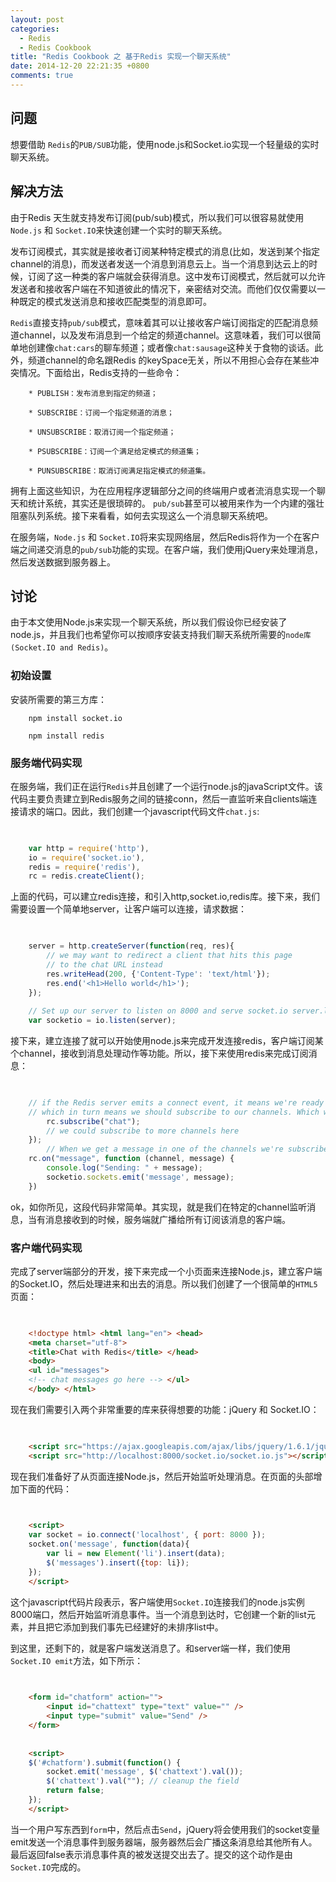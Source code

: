 ```yaml
---
layout: post 
categories: 
  - Redis
  - Redis Cookbook
title: "Redis Cookbook 之 基于Redis 实现一个聊天系统"
date: 2014-12-20 22:21:35 +0800
comments: true
---
```


##  <a id="Problem">问题</a>

想要借助 `Redis`的`PUB/SUB`功能，使用node.js和Socket.io实现一个轻量级的实时聊天系统。

##  <a id="Solution">解决方法</a>

由于Redis 天生就支持发布订阅(pub/sub)模式，所以我们可以很容易就使用`Node.js` 和 `Socket.IO`来快速创建一个实时的聊天系统。

发布订阅模式，其实就是接收者订阅某种特定模式的消息(比如，发送到某个指定channel的消息)，而发送者发送一个消息到消息云上。当一个消息到达云上的时候，订阅了这一种类的客户端就会获得消息。这中发布订阅模式，然后就可以允许发送者和接收客户端在不知道彼此的情况下，亲密结对交流。而他们仅仅需要以一种既定的模式发送消息和接收匹配类型的消息即可。

`Redis`直接支持`pub/sub`模式，意味着其可以让接收客户端订阅指定的匹配消息频道channel，以及发布消息到一个给定的频道channel。这意味着，我们可以很简单地创建像`chat:cars`的聊车频道；或者像`chat:sausage`这种关于食物的谈话。此外，频道channel的命名跟Redis 的keySpace无关，所以不用担心会存在某些冲突情况。下面给出，Redis支持的一些命令：

        * PUBLISH：发布消息到指定的频道；

        * SUBSCRIBE：订阅一个指定频道的消息；

        * UNSUBSCRIBE：取消订阅一个指定频道；

        * PSUBSCRIBE：订阅一个满足给定模式的频道集；

        * PUNSUBSCRIBE：取消订阅满足指定模式的频道集。

拥有上面这些知识，为在应用程序逻辑部分之间的终端用户或者流消息实现一个聊天和统计系统，其实还是很琐碎的。
`pub/sub`甚至可以被用来作为一个内建的强壮阻塞队列系统。接下来看看，如何去实现这么一个消息聊天系统吧。

在服务端，`Node.js` 和 `Socket.IO`将来实现网络层，然后Redis将作为一个在客户端之间递交消息的`pub/sub`功能的实现。在客户端，我们使用jQuery来处理消息，然后发送数据到服务器上。

<!-- more -->

##  <a id="Discussion">讨论</a>

由于本文使用Node.js来实现一个聊天系统，所以我们假设你已经安装了node.js，并且我们也希望你可以按顺序安装支持我们聊天系统所需要的`node库(Socket.IO and Redis)`。

### 初始设置
安装所需要的第三方库：

        npm install socket.io

        npm install redis

### 服务端代码实现

在服务端，我们正在运行`Redis`并且创建了一个运行node.js的javaScript文件。该代码主要负责建立到Redis服务之间的链接conn，然后一直监听来自clients端连接请求的端口。因此，我们创建一个javascript代码文件`chat.js`:

``` js

        
    var http = require('http'), 
    io = require('socket.io'), 
    redis = require('redis'), 
    rc = redis.createClient();

```

上面的代码，可以建立redis连接，和引入http,socket.io,redis库。接下来，我们需要设置一个简单地server，让客户端可以连接，请求数据：

``` js

        
    server = http.createServer(function(req, res){
        // we may want to redirect a client that hits this page 
        // to the chat URL instead
        res.writeHead(200, {'Content-Type': 'text/html'}); 
        res.end('<h1>Hello world</h1>');
    });
    
    // Set up our server to listen on 8000 and serve socket.io server.listen(8000);
    var socketio = io.listen(server);

```

接下来，建立连接了就可以开始使用node.js来完成开发连接redis，客户端订阅某个channel，接收到消息处理动作等功能。所以，接下来使用redis来完成订阅消息：

``` js

        
    // if the Redis server emits a connect event, it means we're ready to work, 
    // which in turn means we should subscribe to our channels. Which we will. rc.on("connect", function() {
        rc.subscribe("chat");
        // we could subscribe to more channels here 
    });
        // When we get a message in one of the channels we're subscribed to, // we send it over to all connected clients.
    rc.on("message", function (channel, message) {
        console.log("Sending: " + message);
        socketio.sockets.emit('message', message); 
    })

```

ok，如你所见，这段代码非常简单。其实现，就是我们在特定的channel监听消息，当有消息接收到的时候，服务端就广播给所有订阅该消息的客户端。

### 客户端代码实现

完成了server端部分的开发，接下来完成一个小页面来连接Node.js，建立客户端的Socket.IO，然后处理进来和出去的消息。所以我们创建了一个很简单的`HTML5`页面：

``` html

        
    <!doctype html> <html lang="en"> <head>
    <meta charset="utf-8">
    <title>Chat with Redis</title> </head>
    <body>
    <ul id="messages">
    <!-- chat messages go here --> </ul>
    </body> </html>

```

现在我们需要引入两个非常重要的库来获得想要的功能：jQuery 和 Socket.IO：

``` html

        
    <script src="https://ajax.googleapis.com/ajax/libs/jquery/1.6.1/jquery.min.js"></script> 
    <script src="http://localhost:8000/socket.io/socket.io.js"></script>

```

现在我们准备好了从页面连接Node.js，然后开始监听处理消息。在页面的头部增加下面的代码：

``` html

        
    <script>
    var socket = io.connect('localhost', { port: 8000 });
    socket.on('message', function(data){
        var li = new Element('li').insert(data);
        $('messages').insert({top: li}); 
    });
    </script>

```

这个javascript代码片段表示，客户端使用`Socket.IO`连接我们的node.js实例8000端口，然后开始监听消息事件。当一个消息到达时，它创建一个新的list元素，并且把它添加到我们事先已经建好的未排序list中。

到这里，还剩下的，就是客户端发送消息了。和server端一样，我们使用`Socket.IO emit`方法，如下所示：

``` html

        
    <form id="chatform" action="">
        <input id="chattext" type="text" value="" /> 
        <input type="submit" value="Send" />
    </form>
    
    
    <script> 
    $('#chatform').submit(function() {
        socket.emit('message', $('chattext').val()); 
        $('chattext').val(""); // cleanup the field 
        return false;
    }); 
    </script>

```

当一个用户写东西到`form`中，然后点击`Send`，jQuery将会使用我们的socket变量emit发送一个消息事件到服务器端，服务器然后会广播这条消息给其他所有人。最后返回false表示消息事件真的被发送提交出去了。提交的这个动作是由`Socket.IO`完成的。


